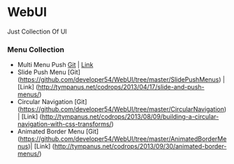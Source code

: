 WebUI
=====

Just Collection Of UI


### Menu Collection

* Multi Menu Push [Git](https://github.com/developer54/WebUI/tree/master/multi-level-push-menu-master) | [Link](http://multi-level-push-menu.make.rs/)
* Slide Push Menu [Git] (https://github.com/developer54/WebUI/tree/master/SlidePushMenus) | [Link] (http://tympanus.net/codrops/2013/04/17/slide-and-push-menus/) 
* Circular Navigation [Git] (https://github.com/developer54/WebUI/tree/master/CircularNavigation) | [Link] (http://tympanus.net/codrops/2013/08/09/building-a-circular-navigation-with-css-transforms/)
* Animated Border Menu [Git] (https://github.com/developer54/WebUI/tree/master/AnimatedBorderMenus)| [Link] (http://tympanus.net/codrops/2013/09/30/animated-border-menus/)
